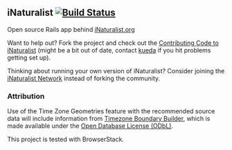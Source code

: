 ## iNaturalist [![Build Status](https://github.com/inaturalist/inaturalist/workflows/inaturalist%20CI/badge.svg)](https://github.com/inaturalist/inaturalist/actions)

Open source Rails app behind [iNaturalist.org](https://www.inaturalist.org/)

Want to help out? Fork the project and check out the [Contributing Code to iNaturalist](https://github.com/inaturalist/inaturalist/blob/main/CONTRIBUTING.md) (might be a bit out of date, contact [kueda](http://github.com/kueda) if you hit problems getting set up).

Thinking about running your own version of iNaturalist? Consider joining the [iNaturalist Network](https://www.inaturalist.org/sites/network) instead of forking the community.

### Attribution

Use of the Time Zone Geometries feature with the recommended source data will include information from [Timezone Boundary Builder](https://github.com/evansiroky/timezone-boundary-builder), which is made available under the [Open Database License (ODbL)](https://opendatacommons.org/licenses/odbl/).

This project is tested with BrowserStack.
